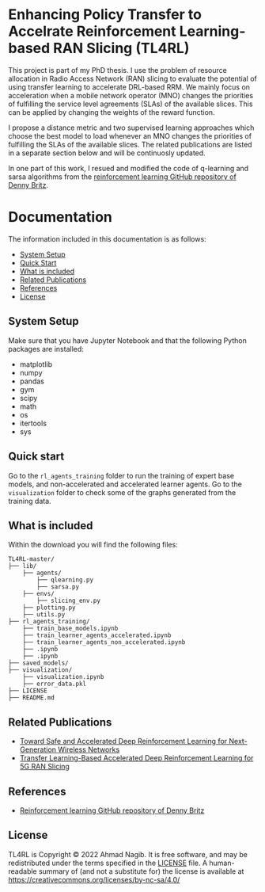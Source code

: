 # Enhancing Policy Transfer to Accelrate Reinforcement Learning-based RAN Slicing (TL4RL)

This project is part of my PhD thesis. I use the problem of resource allocation in Radio Access Network (RAN) slicing to evaluate the potential of using transfer learning to accelerate DRL-based RRM. We mainly focus on acceleration when a mobile network operator (MNO) changes the priorities of fulfilling the service level agreements (SLAs) of the available slices. This can be applied by changing the weights of the reward function. 

I propose a distance metric and two supervised learning approaches which choose the best model to load whenever an MNO changes the priorities of fulfilling the SLAs of the available slices. The related publications are listed in a separate section below and will be continuosly updated.

In one part of this work, I resued and modified the code of q-learning and sarsa algorithms from the [reinforcement learning GitHub repository of Denny Britz](https://github.com/dennybritz/reinforcement-learning).


# Documentation

The information included in this documentation is as follows:

- [System Setup](#system-setup)
- [Quick Start](#quick-start)
- [What is included](#what-is-included)
- [Related Publications](#related-publications)
- [References](#references)
- [License](#license)


## System Setup

Make sure that you have Jupyter Notebook and that the following Python packages are installed:
- matplotlib
- numpy
- pandas
- gym
- scipy
- math
- os
- itertools
- sys

## Quick start

Go to the ```rl_agents_training``` folder to run the training of expert base models, and non-accelerated and accelerated learner agents.
Go to the ```visualization``` folder to check some of the graphs generated from the training data.

## What is included

Within the download you will find the following files:

```
TL4RL-master/
├── lib/
    ├── agents/
        ├── qlearning.py
        ├── sarsa.py
    ├── envs/
        ├── slicing_env.py
    ├── plotting.py
    ├── utils.py
├── rl_agents_training/
    ├── train_base_models.ipynb
    ├── train_learner_agents_accelerated.ipynb
    ├── train_learner_agents_non_accelerated.ipynb
    ├── .ipynb
    ├── .ipynb
├── saved_models/
├── visualization/
    ├── visualization.ipynb
    ├── error_data.pkl
├── LICENSE
├── README.md
```


## Related Publications

+ [Toward Safe and Accelerated Deep Reinforcement Learning for Next-Generation Wireless Networks](https://ieeexplore.ieee.org/abstract/document/9903386)
+ [Transfer Learning-Based Accelerated Deep Reinforcement Learning for 5G RAN Slicing](https://ieeexplore.ieee.org/abstract/document/9524965)


## References

+ [Reinforcement learning GitHub repository of Denny Britz](https://github.com/dennybritz/reinforcement-learning)


## License

TL4RL is Copyright © 2022 Ahmad Nagib. It is free software, and may be redistributed under the terms specified in the [LICENSE](/LICENSE) file.
A human-readable summary of (and not a substitute for) the license is available at https://creativecommons.org/licenses/by-nc-sa/4.0/
